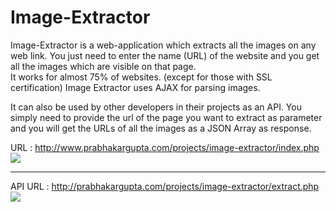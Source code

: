 # Image-Extractor
Image-Extractor is a web-application which extracts all the images on any web link. You just need to enter the name (URL) of the website and you get all the images which are visible on that page.<br>
It works for almost 75% of websites. (except for those with SSL certification)
Image Extractor uses AJAX for parsing images.

It can also be used by other developers in their projects as an API. You simply need to provide the url of the page you want to extract as parameter and you will get the URLs of all the images as a JSON Array as response.

URL : http://www.prabhakargupta.com/projects/image-extractor/index.php<br>
<img src="http://prabhakargupta.com/projects/ss/screencapture-prabhakargupta-com-projects-image-extractor-index-php-1440850114361.png" />

<hr>

API URL : http://prabhakargupta.com/projects/image-extractor/extract.php
<img src="http://prabhakargupta.com/projects/ss/screencapture-prabhakargupta-com-projects-image-extractor-extract-php-1440850091211.png" />
